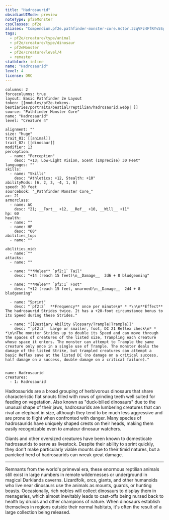 ```yaml
---
title: "Hadrosaurid"
obsidianUIMode: preview
noteType: pf2eMonster
cssClasses: pf2e
aliases: "Compendium.pf2e.pathfinder-monster-core.Actor.3zqVFz4FfRYv5Sgy" 
tags:
  - pf2e/creature/type/animal
  - pf2e/creature/type/dinosaur
  - pf2eMonster
  - pf2e/creature/level/4
  - remaster
statblock: inline
name: "Hadrosaurid"
level: 4
license: ORC
---
```


```statblock
columns: 2
forcecolumns: true
layout: Basic Pathfinder 2e Layout
token: [[modules/pf2e-tokens-bestiaries/portraits/bestial/reptilian/hadrosaurid.webp| ]]
source: "Pathfinder Monster Core"
name: "Hadrosaurid"
level: "Creature 4"

alignment: ""
size: "huge"
trait_01: [[animal]]
trait_02: [[dinosaur]]
modifier: 13
perception:
  - name: "Perception"
    desc: "+13; Low-Light Vision, Scent (Imprecise) 30 Feet"
languages: ""
skills:
  - name: "Skills"
    desc: "Athletics: +12, Stealth: +10"
abilityMods: [6, 2, 3, -4, 1, 0]
speed: 30 feet
sourcebook: "_Pathfinder Monster Core_"
ac: 21
armorclass:
  - name: AC
    desc: "21; __Fort__ +12, __Ref__ +10, __Will__ +11"
hp: 60
health:
  - name: ""
  - name: HP
    desc: "60"
abilities_top:
  - name: ""

abilities_mid:
  - name: ""
attacks:
  - name: ""

  - name: "**Melee** `pf2:1` Tail"
    desc: "+14 (reach 15 feet)\n__Damage__  2d6 + 8 bludgeoning"

  - name: "**Melee** `pf2:1` Foot"
    desc: "+12 (reach 15 feet, unarmed)\n__Damage__  2d4 + 8 bludgeoning"

  - name: "Sprint"
    desc: "`pf2:2`  **Frequency** once per minute\n* * *\n\n**Effect** The hadrosaurid Strides twice. It has a +20-foot circumstance bonus to its Speed during these Strides."

  - name: "[[Bestiary Ability Glossary/Trample|Trample]]"
    desc: "`pf2:3`  Large or smaller, foot, DC 21 Reflex check\n* * *\n\nThe monster Strides up to double its Speed and can move through the spaces of creatures of the listed size, Trampling each creature whose space it enters. The monster can attempt to Trample the same creature only once in a single use of Trample. The monster deals the damage of the listed Strike, but trampled creatures can attempt a basic Reflex save at the listed DC (no damage on a critical success, half damage on a success, double damage on a critical failure)."
 
```

```encounter-table
name: Hadrosaurid
creatures:
  - 1: Hadrosaurid
```



Hadrosaurids are a broad grouping of herbivorous dinosaurs that share characteristic flat snouts filled with rows of grinding teeth well suited for feeding on vegetation. Also known as "duck-billed dinosaurs" due to the unusual shape of their jaws, hadrosaurids are lumbering creatures that can rival an elephant in size, although they tend to be much less aggressive and are prone to flight when confronted with danger. Many species of hadrosaurids have uniquely shaped crests on their heads, making them easily recognizable even to amateur dinosaur watchers.

Giants and other oversized creatures have been known to domesticate hadrosaurids to serve as livestock. Despite their ability to sprint quickly, they don't make particularly viable mounts due to their timid natures, but a panicked herd of hadrosaurids can wreak great damage.

* * *

Remnants from the world's primeval era, these enormous reptilian animals still exist in large numbers in remote wildernesses or underground in magical Darklands caverns. Lizardfolk, orcs, giants, and other humanoids who live near dinosaurs use the animals as mounts, guards, or hunting beasts. Occasionally, rich nobles will collect dinosaurs to display them in menageries, which almost inevitably leads to cast-offs being nursed back to health by druids and other champions of nature. When dinosaurs establish themselves in regions outside their normal habitats, it's often the result of a large collection being released.
